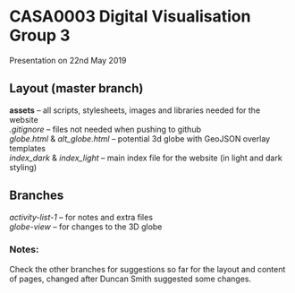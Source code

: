 # CASA0003 Digital Visualisation Group 3

Presentation on 22nd May 2019

## Layout (master branch)
**assets** – all scripts, stylesheets, images and libraries needed for the website  
*.gitignore* – files not needed when pushing to github    
*globe.html* & *alt_globe.html* – potential 3d globe with GeoJSON overlay templates       
*index_dark* & *index_light* – main index file for the website (in light and dark styling)

## Branches
*activity-list-1* – for notes and extra files  
*globe-view* – for changes to the 3D globe  

### Notes:
Check the other branches for suggestions so far
for the layout and content of pages, changed after
Duncan Smith suggested some changes.
